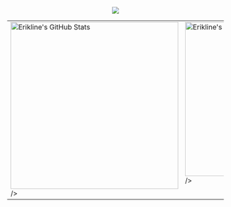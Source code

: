 <p align='center'>
    <img src="https://capsule-render.vercel.app/api?type=waving&color=auto&height=250&section=header&text=Hi%20There!&fontSize=90&animation=fadeIn&fontAlignY=30&desc=Welcome%20to%20Erikline's%20Github%20!&descAlignY=51&descAlign=62"/>
</p>

<table>
  <tr>
    <td valign="top">
      <picture>
        <img
          src="https://github-readme-stats.vercel.app/api?username=Erikline&show_icons=true"
          alt="Erikline's GitHub Stats"
          width="390" <!-- 稍微减小? -->
        />
      </picture>
    </td>
    <td valign="top">
      <img
        src="https://streak-stats.demolab.com/?user=Erikline"
        alt="Erikline's GitHub Streak"
        width="360" <!-- 稍微增大? -->
      />
    </td>
  </tr>
</table>
